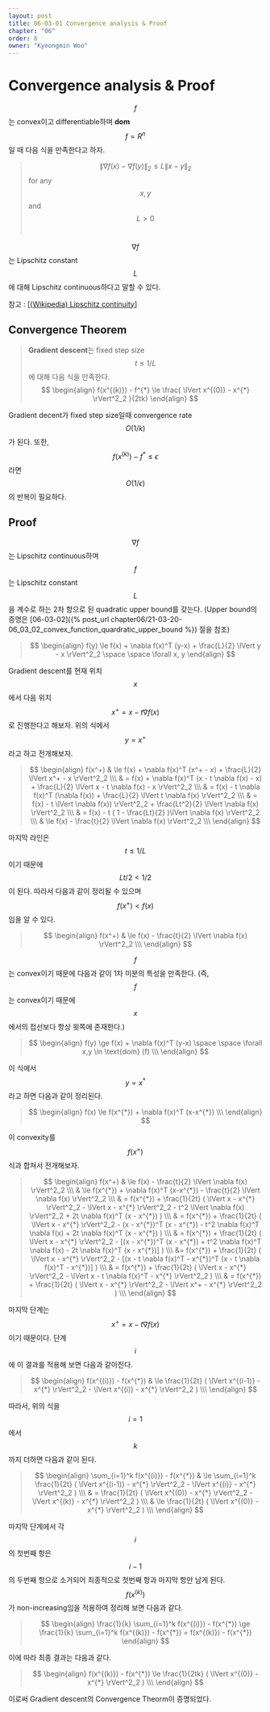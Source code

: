 ```yaml
---
layout: post
title: 06-03-01 Convergence analysis & Proof
chapter: "06"
order: 8
owner: "Kyeongmin Woo"
---
```


# Convergence analysis & Proof

$$f$$는 convex이고 differentiable하며 **dom** $$f = R^n$$일 때 다음 식을 만족한다고 하자.

>$$ \lVert \nabla f(x) - \nabla f(y) \rVert_2 \le L \lVert x - y \rVert_2$$  for any $$x, y$$ and $$L \gt 0$$ <br>

$$\nabla f$$는 Lipschitz constant $$L$$에 대해  Lipschitz continuous하다고 말할 수 있다.

참고 : [[(Wikipedia) Lipschitz continuity](https://en.wikipedia.org/wiki/Lipschitz_continuity)]

## Convergence Theorem
> **Gradient descent**는 fixed step size $$t \le 1/L$$에 대해 다음 식을 만족한다. 
>$$
\begin{align}
f(x^{(k)}) - f^{*} \le  \frac{ \lVert x^{(0)} - x^{*} \rVert^2_2 }{2tk}
\end{align}
$$

Gradient decent가 fixed step size일때 convergence rate $$O(1/k)$$가 된다. 또한, $$f(x^{(k)}) - f^{*} \le \epsilon$$라면 $$O(1/\epsilon)$$의 반복이 필요하다.

## Proof

$$\nabla f$$는 Lipschitz continuous하며 $$f$$는 Lipschitz constant $$L$$을 계수로 하는 2차 항으로 된 quadratic upper bound를 갖는다. (Upper bound의 증명은  [06-03-02]({% post_url chapter06/21-03-20-06_03_02_convex_function_quardratic_upper_bound %}) 절을 참조)

> $$
\begin{align}
f(y) \le f(x) + \nabla f(x)^T (y-x) + \frac{L}{2} \lVert y - x \rVert^2_2  \space \space \forall x, y
\end{align}
$$

Gradient descent를 현재 위치 $$x$$에서 다음 위치 $$x^+ = x - t \nabla f(x)$$로 진행한다고 해보자. 위의 식에서 $$y = x^+$$라고 하고 전개해보자.


>$$
\begin{align}
f(x^+) & \le f(x) +  \nabla f(x)^T (x^+ - x) + \frac{L}{2} \lVert x^+ - x \rVert^2_2 \\\
& = f(x) +  \nabla f(x)^T (x - t \nabla f(x) - x) + \frac{L}{2} \lVert x - t \nabla f(x) - x \rVert^2_2 \\\
& = f(x) - t \nabla f(x)^T (\nabla f(x)) + \frac{L}{2} \lVert t \nabla f(x) \rVert^2_2 \\\
& =  f(x) - t \lVert \nabla f(x)) \rVert^2_2 + \frac{Lt^2}{2} \lVert \nabla f(x) \rVert^2_2 \\\
& =  f(x) - t ( 1 - \frac{Lt}{2} )\lVert \nabla f(x) \rVert^2_2 \\\
& \le f(x) -  \frac{t}{2} \lVert \nabla f(x) \rVert^2_2 \\\
\end{align}
$$

마지막 라인은 $$t \le 1/L$$이기 때문에 $$Lt/2 \lt 1/2$$이 된다. 따라서 다음과 같이 정리될 수 있으며 $$f(x^+) \lt f(x)$$임을 알 수 있다.

>$$
\begin{align}
f(x^+) & \le f(x) -  \frac{t}{2} \lVert \nabla f(x) \rVert^2_2 \\\
\end{align}
$$

$$f$$는 convex이기 때문에 다음과 같이 1차 미분의 특성을 만족한다. (즉, $$f$$는 convex이기 때문에 $$x$$에서의 접선보다 항상 윗쪽에 존재한다.)

>$$
\begin{align}
f(y)  \ge f(x) + \nabla f(x)^T (y-x) \space \space \forall x,y \in \text{dom} (f) \\\
\end{align}
$$


이 식에서 $$y = x^{*}$$라고 하면 다음과 같이 정리된다.

>$$
\begin{align}
f(x)  \le f(x^{*}) + \nabla f(x)^T (x-x^{*}) \\\
\end{align}
$$

이 convexity를 $$f(x^+)$$ 식과 합쳐서 전개해보자.

>$$
\begin{align}
f(x^+) & \le f(x) -  \frac{t}{2} \lVert \nabla f(x) \rVert^2_2 \\\
& \le f(x^{*}) + \nabla f(x)^T (x-x^{*}) - \frac{t}{2} \lVert \nabla f(x) \rVert^2_2 \\\
& = f(x^{*}) + \frac{1}{2t} ( \lVert x - x^{*} \rVert^2_2 -  \lVert x - x^{*} \rVert^2_2 - t^2 \lVert \nabla f(x) \rVert^2_2 + 2t \nabla f(x)^T (x - x^{*}) )  \\\
& = f(x^{*}) + \frac{1}{2t} ( \lVert x - x^{*} \rVert^2_2 -  (x - x^{*})^T (x - x^{*}) - t^2 \nabla f(x)^T  \nabla f(x) + 2t \nabla f(x)^T (x - x^{*}) )  \\\
& = f(x^{*}) + \frac{1}{2t} ( \lVert x - x^{*} \rVert^2_2 -  [(x - x^{*})^T (x - x^{*}) + t^2 \nabla f(x)^T  \nabla f(x) - 2t \nabla f(x)^T (x - x^{*})] )  \\\
&= f(x^{*}) + \frac{1}{2t} ( \lVert x - x^{*} \rVert^2_2 -  [(x - t \nabla f(x)^T - x^{*})^T (x - t \nabla f(x)^T - x^{*})] )  \\\
& = f(x^{*}) + \frac{1}{2t} ( \lVert x - x^{*} \rVert^2_2 -  \lVert  x - t \nabla f(x)^T - x^{*} \rVert^2_2 )  \\\
& = f(x^{*}) + \frac{1}{2t} ( \lVert x - x^{*} \rVert^2_2 -  \lVert  x^+ - x^{*} \rVert^2_2 )  \\\
\end{align}
$$

마지막 단계는 $$x^+ = x - t \nabla f(x)$$이기 때문이다. 단계 $$i$$에 이 결과를 적용해 보면 다음과 같아진다.
>$$
\begin{align}
f(x^{(i)}) - f(x^{*}) & \le \frac{1}{2t} ( \lVert x^{(i-1)}  - x^{*} \rVert^2_2 -  \lVert  x^{(i)} - x^{*} \rVert^2_2 )  \\\
\end{align}
$$

따라서, 위의 식을 $$i = 1$$에서 $$k$$까지 더하면 다음과 같이 된다.

>$$
\begin{align}
\sum_{i=1}^k f(x^{(i)}) - f(x^{*}) & \le \sum_{i=1}^k \frac{1}{2t} ( \lVert x^{(i-1)}  - x^{*} \rVert^2_2 -  \lVert  x^{(i)} - x^{*} \rVert^2_2 )  \\\
& = \frac{1}{2t} ( \lVert x^{(0)}  - x^{*} \rVert^2_2 -  \lVert  x^{(k)} - x^{*} \rVert^2_2 )  \\\
& \le \frac{1}{2t} ( \lVert x^{(0)}  - x^{*} \rVert^2_2 )  \\\
\end{align}
$$

마지막 단계에서 각 $$i$$의 첫번째 항은 $$i-1$$의 두번째 항으로 소거되어 최종적으로 첫번째 항과 마지막 항만 남게 된다. $$f(x^{(k)})$$가 non-increasing임을 적용하여 정리해 보면 다음과 같다.

>$$
\begin{align}
\frac{1}{k} \sum_{i=1}^k f(x^{(i)}) - f(x^{*}) \ge  \frac{1}{k} \sum_{i=1}^k f(x^{(k)}) - f(x^{*}) = f(x^{(k)}) - f(x^{*})
\end{align}
$$

이에 따라 최종 결과는 다음과 같다.

>$$
\begin{align}
f(x^{(k)}) - f(x^{*}) \le \frac{1}{2tk} ( \lVert x^{(0)}  - x^{*} \rVert^2_2 )  \\\
\end{align}
$$

이로써 Gradient descent의 Convergence Theorm이 증명되었다.
